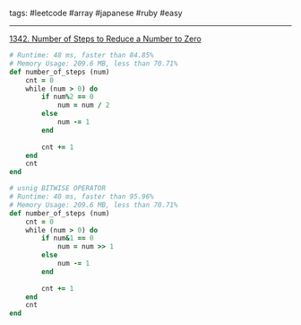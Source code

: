 tags: #leetcode #array #japanese #ruby #easy

<hr />

[1342. Number of Steps to Reduce a Number to Zero](https://leetcode.com/problems/number-of-steps-to-reduce-a-number-to-zero/)

```rb
# Runtime: 48 ms, faster than 84.85%
# Memory Usage: 209.6 MB, less than 70.71%
def number_of_steps (num)
    cnt = 0
    while (num > 0) do 
        if num%2 == 0
            num = num / 2
        else 
            num -= 1
        end
        
        cnt += 1
    end
    cnt
end

# usnig BITWISE OPERATOR
# Runtime: 40 ms, faster than 95.96%
# Memory Usage: 209.6 MB, less than 70.71%
def number_of_steps (num)
    cnt = 0
    while (num > 0) do 
        if num&1 == 0
            num = num >> 1 
        else 
            num -= 1
        end
        
        cnt += 1
    end
    cnt
end
```
